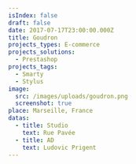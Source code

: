 ```yaml
---
isIndex: false
draft: false
date: 2017-07-17T23:00:00.000Z
title: Goudron
projects_types: E-commerce
projects_solutions:
  - Prestashop
projects_tags:
  - Smarty
  - Stylus
image:
  src: /images/uploads/goudron.png
  screenshot: true
place: Marseille, France
datas:
  - title: Studio
    text: Rue Pavée
  - title: AD
    text: Ludovic Prigent
---
```

